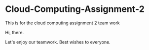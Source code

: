 # Cloud-Computing-Assignment-2
This is for the cloud computing assignment 2 team work

Hi, there.

Let's enjoy our teamwork. Best wishes to everyone. 
